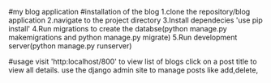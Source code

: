 #my blog application
#installation of the blog
1.clone the repository/blog application
2.navigate to the project directory
3.Install dependecies 'use pip install'
4.Run migrations to create the databse(python manage.py makemigrations and python manage.py migrate)
5.Run development server(python manage.py runserver)

#usage
visit 'http:localhost/800' to view list of blogs
click on a post title to view all details.
use the django admin site to manage posts like add,delete,
